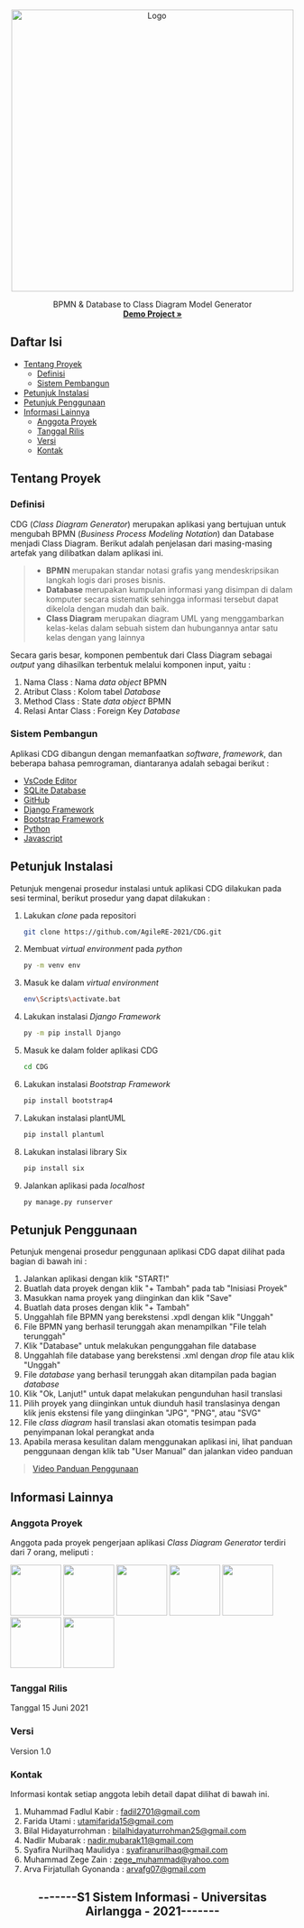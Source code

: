 <!-- PROJECT LOGO -->
<br />
<p align="center">
  <a href="https://github.com/AgileRE-2021/CDG">
    <img src="https://user-images.githubusercontent.com/67138576/121291339-52c26d00-c912-11eb-9cff-a7ebc79ab5e0.png" alt="Logo" width="500" height="500">
  </a>

  
  <p align="center">
    BPMN & Database to Class Diagram Model Generator
    <br />
    <a href=https://youtu.be/gOxOLRDUUz4><strong>Demo Project »</strong></a>
    <br />
</p>

## Daftar Isi
* [Tentang Proyek](#tentang-proyek)
  * [Definisi](#definisi)
  * [Sistem Pembangun](#sistem-pembangun)
* [Petunjuk Instalasi](#petunjuk-instalasi)
* [Petunjuk Penggunaan](#petunjuk-penggunaan)
* [Informasi Lainnya](informasi-lainnya)
  * [Anggota Proyek](#anggota-proyek)
  * [Tanggal Rilis](#tanggal-rilis)
  * [Versi](#versi)
  * [Kontak](#kontak)



<!-- TENTANG PROYEK -->
## Tentang Proyek
### Definisi
CDG (*Class Diagram Generator*) merupakan aplikasi yang bertujuan untuk mengubah BPMN (*Business Process Modeling Notation*) dan Database menjadi Class Diagram. Berikut adalah penjelasan dari masing-masing artefak yang dilibatkan dalam aplikasi ini. 
>- **BPMN** merupakan standar notasi grafis yang mendeskripsikan langkah logis dari proses bisnis.
>- **Database** merupakan kumpulan informasi yang disimpan di dalam komputer secara sistematik sehingga informasi tersebut dapat dikelola dengan mudah dan baik.
>- **Class Diagram** merupakan  diagram UML yang menggambarkan kelas-kelas dalam sebuah sistem dan hubungannya antar satu kelas dengan yang lainnya

Secara garis besar, komponen pembentuk dari Class Diagram sebagai *output* yang dihasilkan terbentuk melalui komponen input, yaitu :
1. Nama Class : Nama *data object* BPMN
2. Atribut Class : Kolom tabel *Database*
3. Method Class : State *data object* BPMN
4. Relasi Antar Class : Foreign Key *Database*
### Sistem Pembangun
Aplikasi CDG dibangun dengan memanfaatkan *software*, *framework*, dan beberapa bahasa pemrograman, diantaranya adalah sebagai berikut :
- [VsCode Editor](https://code.visualstudio.com/)
- [SQLite Database](https://www.sqlite.org/index.html)
- [GitHub](https://github.com/)
- [Django Framework](https://www.djangoproject.com/) 
- [Bootstrap Framework](https://getbootstrap.com/)
- [Python](https://www.python.org/)
- [Javascript](javascript.com)

## Petunjuk Instalasi 
Petunjuk mengenai prosedur instalasi untuk aplikasi CDG dilakukan pada sesi terminal, berikut prosedur yang dapat dilakukan :
1. Lakukan *clone* pada repositori
   ```sh
   git clone https://github.com/AgileRE-2021/CDG.git
   ```
2. Membuat *virtual environment* pada *python*
   ```sh
   py -m venv env
   ```
3. Masuk ke dalam *virtual environment* 
   ```sh
   env\Scripts\activate.bat
   ```
4. Lakukan instalasi *Django Framework*
   ```sh
   py -m pip install Django
   ```
5. Masuk ke dalam folder aplikasi CDG
   ```sh
   cd CDG
   ```
6. Lakukan instalasi *Bootstrap Framework* 
   ```sh
   pip install bootstrap4
   ```
7. Lakukan instalasi plantUML
   ```sh
   pip install plantuml
   ```
8. Lakukan instalasi library Six
   ```sh
   pip install six
   ```
9. Jalankan aplikasi pada *localhost*
   ```sh
   py manage.py runserver
   ```
## Petunjuk Penggunaan
Petunjuk mengenai prosedur penggunaan aplikasi CDG dapat dilihat pada bagian di bawah ini :
1. Jalankan aplikasi dengan klik "START!"
2. Buatlah data proyek dengan klik "+ Tambah" pada tab "Inisiasi Proyek"
3. Masukkan nama proyek yang diinginkan dan klik "Save"
4. Buatlah data proses dengan klik "+ Tambah" 
5. Unggahlah file BPMN yang berekstensi .xpdl dengan klik "Unggah"
6. File BPMN yang berhasil terunggah akan menampilkan "File telah terunggah"
7. Klik "Database" untuk melakukan pengunggahan file database
8. Unggahlah file database yang berekstensi .xml dengan *drop* file atau klik "Unggah"
9. File *database* yang berhasil terunggah akan ditampilan pada bagian *database*
10. Klik "Ok, Lanjut!" untuk dapat melakukan pengunduhan hasil translasi 
11. Pilih proyek yang diinginkan untuk diunduh hasil translasinya dengan klik jenis ekstensi file yang diinginkan "JPG", "PNG", atau "SVG"
12. File *class diagram* hasil translasi akan otomatis tesimpan pada penyimpanan lokal perangkat anda
13. Apabila merasa kesulitan dalam menggunakan aplikasi ini, lihat panduan penggunaan dengan klik tab "User Manual" dan jalankan video panduan

> [Video Panduan Penggunaan](https://youtu.be/gOxOLRDUUz4)

## Informasi Lainnya
### Anggota Proyek
Anggota pada proyek pengerjaan aplikasi *Class Diagram Generator* terdiri dari 7 orang, meliputi :

<a href="https://www.linkedin.com/in/muhammad-fadlul-kabir-b050a61b7" target="_blank"><img src="https://user-images.githubusercontent.com/67138576/121288576-c9a93700-c90d-11eb-9fee-77a74b65b65f.png" width="90" height="90"></a>
<a href="https://www.linkedin.com/in/farida-utami-23338117a/" target="_blank"><img src="https://user-images.githubusercontent.com/67138576/121289485-3244e380-c90f-11eb-9e11-4b13bb04df89.png" width="90" height="90"></a>
<a href="https://www.linkedin.com/in/bilal-hidayaturrohman-95a058214/" target="_blank"><img src="https://user-images.githubusercontent.com/67138576/121288571-c910a080-c90d-11eb-98db-b0ce464a303b.png" width="90" height="90"></a>
<a href="https://www.linkedin.com/in/nadirelc/" target="_blank"><img src="https://user-images.githubusercontent.com/67138576/121289494-34a73d80-c90f-11eb-8811-7904e7b88606.png" width="90" height="90"></a>
<a href="https://www.linkedin.com/in/syafira-nurilhaq-940621214/" target="_blank"><img src="https://user-images.githubusercontent.com/67138576/121288587-cd3cbe00-c90d-11eb-9162-53d8efae4ce9.png" width="90" height="90"></a>
<a href="https://www.linkedin.com/in/muhammadzegezain/" target="_blank"><img src="https://user-images.githubusercontent.com/67138576/121288589-ce6deb00-c90d-11eb-99f4-339fc5f713e0.png" width="90" height="90"></a>
<a href="http://www.linkedin.com/in/arva-firjatullah/" target="_blank"><img src="https://user-images.githubusercontent.com/67138576/121289472-2fe28980-c90f-11eb-8ae1-5441398114ff.png" width="90" height="90"></a>

### Tanggal Rilis 
Tanggal 15 Juni 2021
### Versi 
Version 1.0 
### Kontak 
Informasi kontak setiap anggota lebih detail dapat dilihat di bawah ini. 
1.  Muhammad Fadlul Kabir : fadil2701@gmail.com
2.  Farida Utami : utamifarida15@gmail.com
3.  Bilal Hidayaturrohman : bilalhidayaturrohman25@gmail.com
4.  Nadlir Mubarak : nadir.mubarak11@gmail.com
5.  Syafira Nurilhaq Maulidya : syafiranurilhaq@gmail.com
6.  Muhammad Zege Zain : zege_muhammad@yahoo.com
7. Arva Firjatullah Gyonanda : arvafg07@gmail.com

<h2 align="center"> -------S1 Sistem Informasi - Universitas Airlangga - 2021------- </h2>
<br/>
